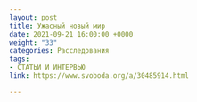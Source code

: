 ```yaml
---
layout: post
title: Ужасный новый мир
date: 2021-09-21 16:00:00 +0000
weight: "33"
categories: Расследования
tags:
- СТАТЬИ И ИНТЕРВЬЮ
link: https://www.svoboda.org/a/30485914.html

---
```

